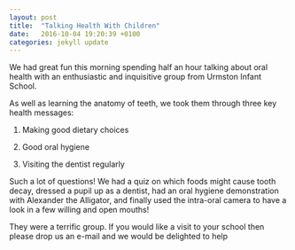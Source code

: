 ```yaml
---
layout: post
title:  "Talking Health With Children"
date:   2016-10-04 19:20:39 +0100
categories: jekyll update
---
```


We had great fun this morning spending half an hour talking about oral health with an enthusiastic and inquisitive group from Urmston Infant School.

As well as learning the anatomy of teeth, we took them through three key health messages:

1. Making good dietary choices

2. Good oral hygiene

3. Visiting the dentist regularly

Such a lot of questions!  We had a quiz on which foods might cause tooth decay, dressed a pupil up as a dentist, had an oral hygiene demonstration with Alexander the Alligator, and finally used the intra-oral camera to have a look in a few willing and open mouths!

They were a terrific group.  If you would like a visit to your school then please drop us an e-mail and we would be delighted to help
